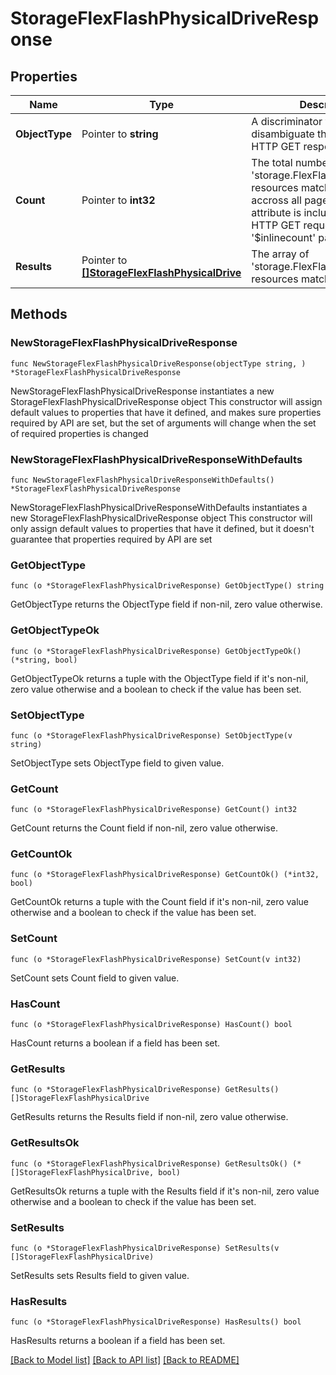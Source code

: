 # StorageFlexFlashPhysicalDriveResponse

## Properties

Name | Type | Description | Notes
------------ | ------------- | ------------- | -------------
**ObjectType** | Pointer to **string** | A discriminator value to disambiguate the schema of a HTTP GET response body. | 
**Count** | Pointer to **int32** | The total number of &#39;storage.FlexFlashPhysicalDrive&#39; resources matching the request, accross all pages. The &#39;Count&#39; attribute is included when the HTTP GET request includes the &#39;$inlinecount&#39; parameter. | [optional] 
**Results** | Pointer to [**[]StorageFlexFlashPhysicalDrive**](storage.FlexFlashPhysicalDrive.md) | The array of &#39;storage.FlexFlashPhysicalDrive&#39; resources matching the request. | [optional] 

## Methods

### NewStorageFlexFlashPhysicalDriveResponse

`func NewStorageFlexFlashPhysicalDriveResponse(objectType string, ) *StorageFlexFlashPhysicalDriveResponse`

NewStorageFlexFlashPhysicalDriveResponse instantiates a new StorageFlexFlashPhysicalDriveResponse object
This constructor will assign default values to properties that have it defined,
and makes sure properties required by API are set, but the set of arguments
will change when the set of required properties is changed

### NewStorageFlexFlashPhysicalDriveResponseWithDefaults

`func NewStorageFlexFlashPhysicalDriveResponseWithDefaults() *StorageFlexFlashPhysicalDriveResponse`

NewStorageFlexFlashPhysicalDriveResponseWithDefaults instantiates a new StorageFlexFlashPhysicalDriveResponse object
This constructor will only assign default values to properties that have it defined,
but it doesn't guarantee that properties required by API are set

### GetObjectType

`func (o *StorageFlexFlashPhysicalDriveResponse) GetObjectType() string`

GetObjectType returns the ObjectType field if non-nil, zero value otherwise.

### GetObjectTypeOk

`func (o *StorageFlexFlashPhysicalDriveResponse) GetObjectTypeOk() (*string, bool)`

GetObjectTypeOk returns a tuple with the ObjectType field if it's non-nil, zero value otherwise
and a boolean to check if the value has been set.

### SetObjectType

`func (o *StorageFlexFlashPhysicalDriveResponse) SetObjectType(v string)`

SetObjectType sets ObjectType field to given value.


### GetCount

`func (o *StorageFlexFlashPhysicalDriveResponse) GetCount() int32`

GetCount returns the Count field if non-nil, zero value otherwise.

### GetCountOk

`func (o *StorageFlexFlashPhysicalDriveResponse) GetCountOk() (*int32, bool)`

GetCountOk returns a tuple with the Count field if it's non-nil, zero value otherwise
and a boolean to check if the value has been set.

### SetCount

`func (o *StorageFlexFlashPhysicalDriveResponse) SetCount(v int32)`

SetCount sets Count field to given value.

### HasCount

`func (o *StorageFlexFlashPhysicalDriveResponse) HasCount() bool`

HasCount returns a boolean if a field has been set.

### GetResults

`func (o *StorageFlexFlashPhysicalDriveResponse) GetResults() []StorageFlexFlashPhysicalDrive`

GetResults returns the Results field if non-nil, zero value otherwise.

### GetResultsOk

`func (o *StorageFlexFlashPhysicalDriveResponse) GetResultsOk() (*[]StorageFlexFlashPhysicalDrive, bool)`

GetResultsOk returns a tuple with the Results field if it's non-nil, zero value otherwise
and a boolean to check if the value has been set.

### SetResults

`func (o *StorageFlexFlashPhysicalDriveResponse) SetResults(v []StorageFlexFlashPhysicalDrive)`

SetResults sets Results field to given value.

### HasResults

`func (o *StorageFlexFlashPhysicalDriveResponse) HasResults() bool`

HasResults returns a boolean if a field has been set.


[[Back to Model list]](../README.md#documentation-for-models) [[Back to API list]](../README.md#documentation-for-api-endpoints) [[Back to README]](../README.md)


